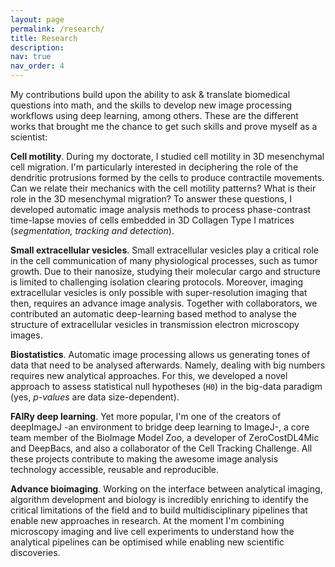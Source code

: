 ```yaml
---
layout: page
permalink: /research/
title: Research
description: 
nav: true
nav_order: 4
---
```


My contributions build upon the ability to ask & translate biomedical questions into math, and the skills to develop new image processing workflows using deep learning, among others. 
These are the different works that brought me the chance to get such skills and prove myself as a scientist:

**Cell motility**. During my doctorate, I studied cell motility in 3D mesenchymal cell migration. 
I'm particularly interested in deciphering the role of the dendritic protrusions formed by the cells to produce contractile movements. 
Can we relate their mechanics with the cell motility patterns? What is their role in the 3D mesenchymal migration? 
To answer these questions, I developed automatic image analysis methods to process phase-contrast time-lapse movies of cells embedded in 3D Collagen Type I matrices (*segmentation, tracking and detection*).

**Small extracellular vesicles**. Small extracellular vesicles play a critical role in the cell communication of many physiological processes, such as tumor growth. Due to their nanosize, studying their molecular cargo and structure is limited to challenging isolation clearing protocols. Moreover, imaging extracellular vesicles is only possible with super-resolution imaging that then, requires an advance image analysis. Together with collaborators, we contributed an automatic deep-learning based method to analyse the structure of extracellular vesicles in transmission electron microscopy images.

**Biostatistics**. Automatic image processing allows us generating tones of data that need to be analysed afterwards. Namely, dealing with big numbers requires new analytical approaches. For this, we developed a novel approach to assess statistical null hypotheses (`H0`) in the big-data paradigm (yes, *p-values* are data size-dependent). 

**FAIRy deep learning**. Yet more popular, I'm one of the creators of deepImageJ -an environment to bridge deep learning to ImageJ-, a core team member of the BioImage Model Zoo, a developer of ZeroCostDL4Mic and DeepBacs, and also a collaborator of the Cell Tracking Challenge. All these projects contribute to making the awesome image analysis technology accessible, reusable and reproducible.

**Advance bioimaging**. Working on the interface between analytical imaging, algorithm development and biology is incredibly enriching to identify the critical limitations of the field and to build multidisciplinary pipelines that enable new approaches in research. At the moment I'm combining microscopy imaging and live cell experiments to understand how the analytical pipelines can be optimised while enabling new scientific discoveries.
